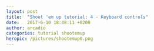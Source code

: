 ```yaml
---
layout: post
title:  "Shoot 'em up tutorial: 4 - Keyboard controls"
date:   2017-6-10 18:48:11 +0200
author: arcadio
categories: tutorial shootemup
heropic: /pictures/shootemup0.png
---
```

